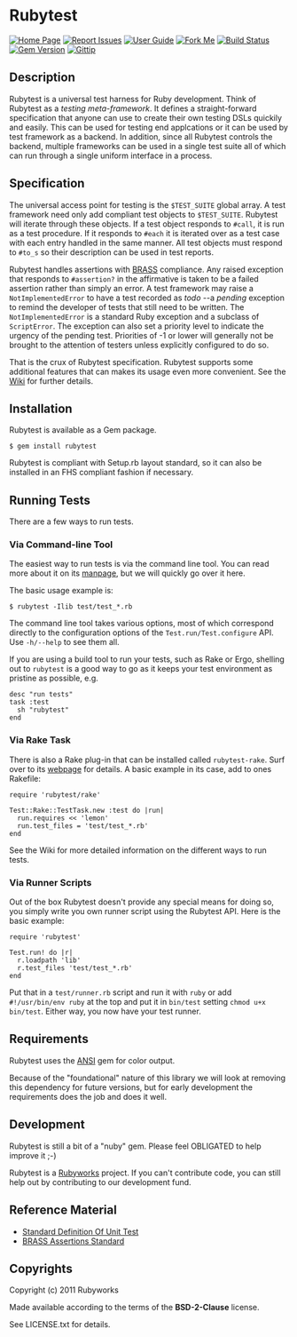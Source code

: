 # Rubytest

[![Home Page](http://img.shields.io/badge/Home-Page-blue.svg)](http://rubyworks.github.io/rubytest)
[![Report Issues](http://img.shields.io/badge/Report-Issues-red.svg)](http://github.com/rubyworks/rubytest/issues)
[![User Guide](http://img.shields.io/badge/User-Guide-blue.svg)](http://wiki.github.com/rubyworks/rubytest)
[![Fork Me](http://img.shields.io/badge/Fork-Me-orange.svg)](http://http://github.com/rubyworks/rubytest)
[![Build Status](http://img.shields.io/travis/rubyworks/rubytest.svg)](http://travis-ci.org/rubyworks/rubytest)
[![Gem Version](https://badge.fury.io/rb/rubytest.png)](http://badge.fury.io/rb/rubytest)
[![Gittip](http://img.shields.io/badge/gittip-$1/wk-red.svg)](https://www.gittip.com/on/github/rubyworks/)

## Description

Rubytest is a universal test harness for Ruby development. Think
of Rubytest as a *testing meta-framework*. It defines a straight-forward
specification that anyone can use to create their own testing DSLs 
quickily and easily. This can be used for testing end applcations or it
can be used by test framework as a backend.
In addition, since all Rubytest controls the backend, multiple frameworks
can be used in a single test suite all of which can run through a single
uniform interface in a process.


## Specification

The universal access point for testing is the `$TEST_SUITE` global array. A test
framework need only add compliant test objects to `$TEST_SUITE`. 
Rubytest will iterate through these objects. If a test object responds to
`#call`, it is run as a test procedure. If it responds to `#each` it is iterated
over as a test case with each entry handled in the same manner. All test 
objects must respond to `#to_s` so their description can be used in test
reports.

Rubytest handles assertions with [BRASS](http://rubyworks.github.com/brass)
compliance. Any raised exception that responds to `#assertion?` in the
affirmative is taken to be a failed assertion rather than simply an error. 
A test framework may raise a `NotImplementedError` to have a test recorded
as *todo* --a _pending_ exception to remind the developer of tests that still
need to be written. The `NotImplementedError` is a standard Ruby exception
and a subclass of `ScriptError`. The exception can also set a priority level
to indicate the urgency of the pending test. Priorities of -1 or lower
will generally not be brought to the attention of testers unless explicitly 
configured to do so.

That is the crux of Rubytest specification. Rubytest supports some
additional features that can makes its usage even more convenient.
See the [Wiki](http://github.com/rubyworks/test/wiki) for further details.


## Installation

Rubytest is available as a Gem package.

    $ gem install rubytest

Rubytest is compliant with Setup.rb layout standard, so it can
also be installed in an FHS compliant fashion if necessary.


## Running Tests

There are a few ways to run tests. 

### Via Command-line Tool

The easiest way to run tests is via the command line tool. You can read more about
it on its [manpage](http://rubyworks.github.com/rubytest/man/rubytest.1.html),
but we will quickly go over it here. 

The basic usage example is:

    $ rubytest -Ilib test/test_*.rb

The command line tool takes various options, most of which correspond directly
to the configuration options of the `Test.run/Test.configure` API. Use
`-h/--help` to see them all.

If you are using a build tool to run your tests, such as Rake or Ergo, shelling
out to `rubytest` is a good way to go as it keeps your test environment as 
pristine as possible, e.g.

    desc "run tests"
    task :test
      sh "rubytest"
    end

### Via Rake Task

There is also a Rake plug-in that can be installed called `rubytest-rake`.
Surf over to its [webpage](http://rubyworks.github.com/rubytest-rake) for details.
A basic example in its case, add to ones Rakefile:

    require 'rubytest/rake'

    Test::Rake::TestTask.new :test do |run|
      run.requires << 'lemon'
      run.test_files = 'test/test_*.rb'
    end

See the Wiki for more detailed information on the different ways to run tests.

### Via Runner Scripts

Out of the box Rubytest doesn't provide any special means for doing so,
you simply write you own runner script using the Rubytest API.
Here is the basic example:

    require 'rubytest'

    Test.run! do |r|
      r.loadpath 'lib'
      r.test_files 'test/test_*.rb'
    end

Put that in a `test/runner.rb` script and run it with `ruby` or
add `#!/usr/bin/env ruby` at the top and put it in `bin/test`
setting `chmod u+x bin/test`. Either way, you now have your test
runner.


## Requirements

Rubytest uses the [ANSI](http://rubyworks.github.com/ansi) gem for color output.

Because of the "foundational" nature of this library we will look at removing
this dependency for future versions, but for early development the 
requirements does the job and does it well.


## Development

Rubytest is still a bit of a "nuby" gem. Please feel OBLIGATED to help improve it ;-)

Rubytest is a [Rubyworks](http://rubyworks.github.com) project. If you can't
contribute code, you can still help out by contributing to our development fund.


## Reference Material

* [Standard Definition Of Unit Test](http://c2.com/cgi/wiki?StandardDefinitionOfUnitTest)
* [BRASS Assertions Standard](http:rubyworks.github.com/brass)


## Copyrights

Copyright (c) 2011 Rubyworks

Made available according to the terms of the <b>BSD-2-Clause</b> license.

See LICENSE.txt for details.


